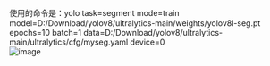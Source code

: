 使用的命令是：yolo task=segment mode=train model=D:/Download/yolov8/ultralytics-main/weights/yolov8l-seg.pt epochs=10 batch=1 data=D:/Download/yolov8/ultralytics-main/ultralytics/cfg/myseg.yaml device=0  
![image](https://github.com/findquestions/yolov8seg-/assets/131758958/47da9747-0d9e-40cb-9659-c949f52bff52)
